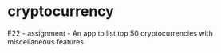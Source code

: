 # cryptocurrency
F22 - assignment - An app to list top 50 cryptocurrencies with miscellaneous features
